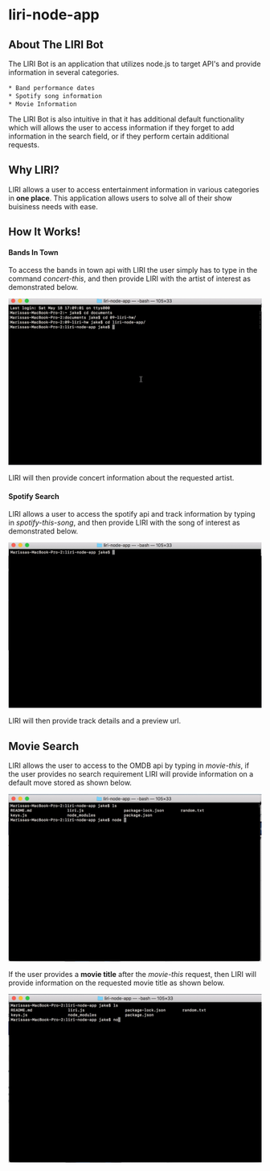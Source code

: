 # liri-node-app

## About The LIRI Bot

The LIRI Bot is an application that utilizes node.js to target API's and provide information in several categories.

    * Band performance dates
    * Spotify song information
    * Movie Information

The LIRI Bot is also intuitive in that it has additional default functionality which will allows the user to access information if they forget to add information in the search field, or if they perform certain additional requests. 

## Why LIRI?

LIRI allows a user to access entertainment information in various categories in **one place**. This application allows users to solve all of their show buisiness needs with ease.

## How It Works!

#### Bands In Town 

To access the bands in town api with LIRI the user simply has to type in the command *concert-this*, and then provide LIRI with the artist of interest as demonstrated below.

![bands in town](https://github.com/jvalentine1/liri-node-app/blob/master/images/Band-%20in-town-Gif.2019-05-18_17_21_39.gif)

LIRI will then provide concert information about the requested artist. 

#### Spotify Search 

LIRI allows a user to access the spotify api and track information by typing in *spotify-this-song*, and then provide LIRI with the song of interest as demonstrated below.

![spotify](https://github.com/jvalentine1/liri-node-app/blob/master/images/spotify%20song%20search%20gif.2019-05-19%2013_26_48.gif)

LIRI will then provide track details and a preview url.

## Movie Search

LIRI allows the user to access to the OMDB api by typing in *movie-this*, if the user provides no search requirement LIRI will provide information on a default move stored as shown below.

![omdb](https://github.com/jvalentine1/liri-node-app/blob/master/images/movie%20search%20no%20title%20video.2019-05-19%2011_42_46.gif)

If the user provides a **movie title** after the *movie-this* request, then LIRI will provide information on the requested movie title as shown below. 

![omdb2](https://github.com/jvalentine1/liri-node-app/blob/master/images/movie%20search%20with%20title%20gif.2019-05-19%2011_45_33.gif)